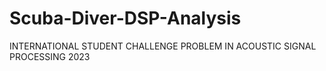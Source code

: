 # Scuba-Diver-DSP-Analysis
INTERNATIONAL STUDENT CHALLENGE PROBLEM IN ACOUSTIC SIGNAL PROCESSING 2023
